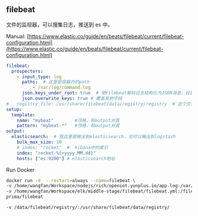 ## filebeat

文件的监视器，可以搜集日志，推送到 es 中。


Manual: [https://www.elastic.co/guide/en/beats/filebeat/current/filebeat-configuration.html](https://www.elastic.co/guide/en/beats/filebeat/current/filebeat-configuration.html)



```yml
filebeat:
  prospectors:
    - input_type: log
      paths:  # 这里是容器内的path
          - /var/log/command.log
      json.keys_under_root: true  # 使Filebeat解码日志结构化为JSON消息，设置key为输出文档的顶级目录。 如果不需要json格式输出，可以删除这两个json参数
      json.overwrite_keys: true # 覆盖其他字段
#   registry_file: /usr/share/filebeat/data/registry/registry  # 这个文件记录日志读取的位置，如果容器重启，可以从记录的位置开始取日志
setup:
  template:
    name: "mybeat"        #顶格，和output对其
    pattern: "mybeat-*"   #顶格，和output对其
output:
  elasticsearch:  # 我这里是输出到elasticsearch，也可以输出到logstash
    bulk_max_size: 10
    # index: "rocket"  #  kibana中的索引
    index: "rocket-%{+yyyy.MM.dd}"
    hosts: ["es:9200"] # elasticsearch地址
```

Run Docker

```sh
docker run -d  --restart=always --name=filebeat \
-v /home/wangfan/Workspace/nodejs/rich/openiot.yunplus.io/app.log:/var/log/command.log:ro \
-v /home/wangfan/Workspace/elk/middle-stage/filebeat/filebeat.yml:/filebeat.yml \
prima/filebeat

-v /data/filebeat/registry/:/usr/share/filebeat/data/registry/ 
```
